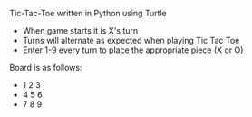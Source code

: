 Tic-Tac-Toe written in Python using Turtle

- When game starts it is X's turn
- Turns will alternate as expected when playing Tic Tac Toe
- Enter 1-9 every turn to place the appropriate piece (X or O)

Board is as follows:
- 1 2 3
- 4 5 6
- 7 8 9
 
